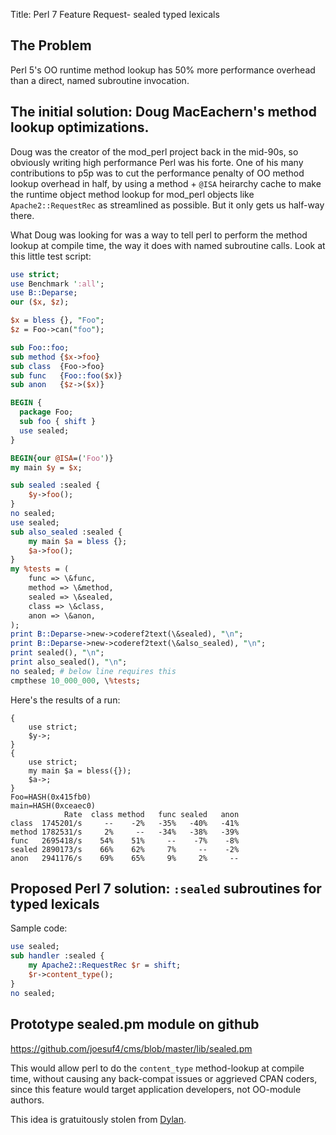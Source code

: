 Title: Perl 7 Feature Request- sealed typed lexicals

##  The Problem

Perl 5's OO runtime method lookup has 50% more performance overhead than a direct, named subroutine invocation.


## The initial solution: Doug MacEachern's method lookup optimizations.

Doug was the creator of the mod_perl project back in the mid-90s, so obviously writing high performance Perl was his forte.  One of his many contributions to p5p was to cut the performance penalty of OO method lookup overhead in half, by using a method + `@ISA` heirarchy cache to make the runtime object method lookup for mod_perl objects like `Apache2::RequestRec` as streamlined as possible.  But it only gets us half-way there.

What Doug was looking for was a way to tell perl to perform the method lookup at compile time, the way it does with named subroutine calls.  Look at this little test script:

```perl
use strict;
use Benchmark ':all';
use B::Deparse;
our ($x, $z);

$x = bless {}, "Foo";
$z = Foo->can("foo");

sub Foo::foo;
sub method {$x->foo}
sub class  {Foo->foo}
sub func   {Foo::foo($x)}
sub anon   {$z->($x)}

BEGIN {
  package Foo;
  sub foo { shift }
  use sealed;
}

BEGIN{our @ISA=('Foo')}
my main $y = $x;

sub sealed :sealed {
    $y->foo();
}
no sealed;
use sealed;
sub also_sealed :sealed {
    my main $a = bless {};
    $a->foo();
}
my %tests = (
    func => \&func,
    method => \&method,
    sealed => \&sealed,
    class => \&class,
    anon => \&anon,
);
print B::Deparse->new->coderef2text(\&sealed), "\n";
print B::Deparse->new->coderef2text(\&also_sealed), "\n";
print sealed(), "\n";
print also_sealed(), "\n";
no sealed; # below line requires this
cmpthese 10_000_000, \%tests;
```

Here's the results of a run:

```
{
    use strict;
    $y->;
}
{
    use strict;
    my main $a = bless({});
    $a->;
}
Foo=HASH(0x415fb0)
main=HASH(0xceaec0)
            Rate  class method   func sealed   anon
class  1745201/s     --    -2%   -35%   -40%   -41%
method 1782531/s     2%     --   -34%   -38%   -39%
func   2695418/s    54%    51%     --    -7%    -8%
sealed 2890173/s    66%    62%     7%     --    -2%
anon   2941176/s    69%    65%     9%     2%     --
```


## Proposed Perl 7 solution: `:sealed`  subroutines for typed lexicals

Sample code:

```perl
use sealed;
sub handler :sealed {
	my Apache2::RequestRec $r = shift;
	$r->content_type();
}
no sealed;
```

## Prototype sealed.pm module on github

<https://github.com/joesuf4/cms/blob/master/lib/sealed.pm>

This would allow perl to do the `content_type` method-lookup at compile time, without causing any back-compat issues or aggrieved CPAN coders, since this feature would target application developers, not OO-module authors.

This idea is gratuitously stolen from [Dylan](https://jim.studt.net/dirm/interim-5.html).